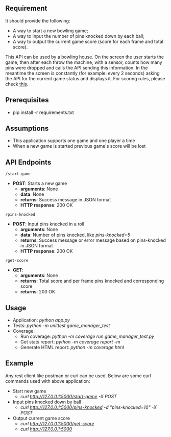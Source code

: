 ## Requirement
It should provide the following:
* A way to start a new bowling game;
* A way to input the number of pins knocked down by each ball;
* A way to output the current game score (score for each frame and total score).

This API can be used by a bowling house. On the screen the user starts the game, then after each throw the machine, with a sensor, counts how many pins were dropped and calls the API sending this information. In the meantime the screen is constantly (for example: every 2 seconds) asking the API for the current game status and displays it. For scoring rules, please check [this](https://en.wikipedia.org/wiki/Ten-pin_bowling).

## Prerequisites
* pip install -r requirements.txt

## Assumptions
* This application supports one game and one player a time
* When a new game is started previous game's score will be lost

## API Endpoints
`/start-game`
- **POST**: Starts a new game
    - **arguments**: None
    - **data**: None
    - **returns**: Success message in JSON format
    - **HTTP response**: 200 OK

`/pins-knocked`
- **POST**: Input pins knocked in a roll
  - **arguments**: None
  - **data**: Number of pins knocked, like *pins-knocked=5*
  - **returns**: Success message or error message based on pins-knocked in JSON format
  - **HTTP response**: 200 OK

`/get-score`
- **GET**:
  - **arguments**: None
  - **returns**: Total score and per frame pins knocked and corresponding score
  - **returns**: 200 OK

## Usage
* Application: *python app.py*
* Tests: *python -m unittest game_manager_test*
* Coverage:
    * Run coverage: *python -m coverage run game_manager_test.py*
    * Get stats report: *python -m coverage report -m*
    * Generate HTML report: *python -m coverage html*

## Example
Any rest client like postman or curl can be used. Below are some curl commands used with above application:
* Start new game
  * *curl http://127.0.0.1:5000/start-game -X POST*
* Input pins knocked down by ball
  * *curl http://127.0.0.1:5000/pins-knocked -d "pins-knocked=10" -X POST*
* Output current game score
  * *curl http://127.0.0.1:5000/get-score*
  * *curl http://127.0.0.1:5000*
